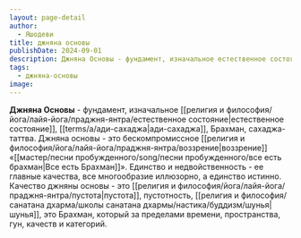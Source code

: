 ```yaml
---
layout: page-detail
author:
  - Яшодеви
title: джняна основы
publishDate: 2024-09-01
description: Джняна Основы - фундамент, изначальное естественное состояние, ади-сахаджа, Брахман, сахаджа-таттва.
tags:
  - джняна-основы
image:
---
```

**Джняна Основы** - фундамент, изначальное [[религия и философия/йога/лайя-йога/праджня-янтра/естественное состояние|естественное состояние]], [[terms/a/ади-сахаджа|ади-сахаджа]], Брахман, сахаджа-таттва.
Джняна основы - это бескомпромиссное [[религия и философия/йога/лайя-йога/праджня-янтра/воззрение|воззрение]] «[[мастер/песни пробужденного/song/песни пробужденного/все есть брахман|Все есть Брахман]]». Единство и недвойственность - ее главные качества, все многообразие иллюзорно, а единство истинно. Качество джняны основы - это [[религия и философия/йога/лайя-йога/праджня-янтра/пустота|пустота]], пустотность, [[религия и философия/санатана дхарма/школы санатана дхармы/настика/буддизм/шунья|шунья]], это Брахман, который за пределами времени, пространства, гун, качеств и категорий.


